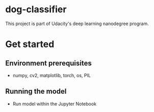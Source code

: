 # dog-classifier

This project is part of Udacity's deep learning nanodegree program.

# Get started
## Environment prerequisites
- numpy, cv2, matplotlib, torch, os, PIL
## Running the model
- Run model within the Jupyter Notebook

